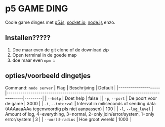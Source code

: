# p5 GAME DING
Coole game dinges met [p5.js](https://p5js.org/), [socket.io](http://socket.io/), [node.js](https://nodejs.org) enzo.

## Installen?????
1. Doe maar even de git clone of de download zip
2. Open terminal in de goede map
3. doe maar even `npm i`

## opties/voorbeeld dingetjes
Command: `node server`
| Flag                | Beschrijving                                                                         | Default |
|---------------------|--------------------------------------------------------------------------------------|---------|
| `--help`            | Doet help                                                                            | false   |
| `-p`, `--port`      | De poort voor de game                                                                | 3000    |
| `-i`, `--interval`  | Interval in miliseconds of sending data (AAAaaaAAa tegenwoordig pls niet aanpassen)  | 100     |
| `-l`, `--log_level` | Amount of log, 4=everything, 3=normal, 2=only join/error/system, 1=only error/system | 3       |
| `--world-radius`    | Hoe groot wereld                                                                     | 1000    |